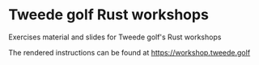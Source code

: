 # Tweede golf Rust workshops

Exercises material and slides for Tweede golf's Rust workshops

The rendered instructions can be found at <https://workshop.tweede.golf>
